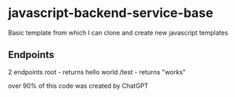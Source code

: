 # javascript-backend-service-base
Basic template from which I can clone and create new javascript templates

## Endpoints

2 endpoints
root - returns hello world
/test - returns "works"

over 90% of this code was created by ChatGPT